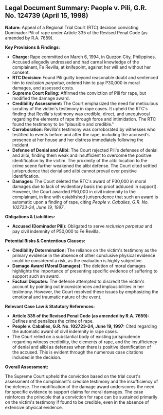 ## Legal Document Summary: People v. Pili, G.R. No. 124739 (April 15, 1998)

**Nature:** Appeal of a Regional Trial Court (RTC) decision convicting Dominador Pili of rape under Article 335 of the Revised Penal Code (as amended by R.A. 7659).

**Key Provisions & Findings:**

*   **Charge:** Rape committed on March 6, 1994, in Quezon City, Philippines. Accused allegedly undressed and had carnal knowledge of the complainant, Fe Revilla, at knifepoint, against her will and without her consent.
*   **RTC Decision:** Found Pili guilty beyond reasonable doubt and sentenced him to *reclusion perpetua*, ordered him to pay P30,000 in moral damages, and assessed costs.
*   **Supreme Court Ruling:** Affirmed the conviction of Pili for rape, but modified the damage award.
*   **Credibility Assessment:** The Court emphasized the need for meticulous scrutiny of the victim's testimony in rape cases. It upheld the RTC's finding that Revilla's testimony was credible, direct, and unequivocal regarding the elements of rape through force and intimidation. The RTC found the testimony to be "plausible and credible."
*   **Corroboration:** Revilla's testimony was corroborated by witnesses who testified to events before and after the rape, including the accused's presence at her house and her distress immediately following the incident.
*   **Defense of Denial and Alibi:** The Court rejected Pili's defenses of denial and alibi, finding them weak and insufficient to overcome the positive identification by the victim. The proximity of the alibi location to the crime scene further weakened the alibi defense. The Court cited settled jurisprudence that denial and alibi cannot prevail over positive identification.
*   **Damages:** The Court deleted the RTC's award of P30,000 in moral damages due to lack of evidentiary basis (no proof adduced in support). However, the Court awarded P50,000 in civil indemnity to the complainant, in line with established jurisprudence that such an award is automatic upon a finding of rape, citing *People v. Caballes, G.R. No. 102723-24, June 19, 1997*.

**Obligations & Liabilities:**

*   **Accused (Dominador Pili):** Obligated to serve *reclusion perpetua* and pay civil indemnity of P50,000 to Fe Revilla.

**Potential Risks & Contentious Clauses:**

*   **Credibility Determination:** The reliance on the victim's testimony as the primary evidence in the absence of other conclusive physical evidence could be considered a risk, as the evaluation is highly subjective.
*   **Damage Award (Moral Damages):** The deletion of moral damages highlights the importance of presenting specific evidence of suffering to support such an award.
*   **Factual Disputes:** The defense attempted to discredit the victim's account by pointing out inconsistencies and implausibilities in her testimony. However, the Court resolved these issues by emphasizing the emotional and traumatic nature of the event.

**Relevant Case Law & Statutory References:**

*   **Article 335 of the Revised Penal Code (as amended by R.A. 7659):** Defines and penalizes the crime of rape.
*   **People v. Caballes, G.R. No. 102723-24, June 19, 1997:** Cited regarding the automatic award of civil indemnity in rape cases.
*   The Court relied on a substantial body of existing jurisprudence regarding witness credibility, the elements of rape, and the insufficiency of denial and alibi as defenses when there is positive identification of the accused. This is evident through the numerous case citations included in the decision.

**Overall Assessment:**

The Supreme Court upheld the conviction based on the trial court's assessment of the complainant's credible testimony and the insufficiency of the defense. The modification of the damage award underscores the need for specific evidence to support claims for moral damages. The case reinforces the principle that a conviction for rape can be sustained primarily on the victim's testimony if found to be credible, even in the absence of extensive physical evidence.
